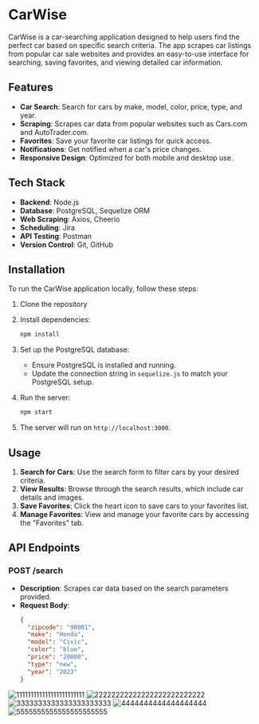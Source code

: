 # CarWise

CarWise is a car-searching application designed to help users find the perfect car based on specific search criteria. The app scrapes car listings from popular car sale websites and provides an easy-to-use interface for searching, saving favorites, and viewing detailed car information.

## Features

- **Car Search**: Search for cars by make, model, color, price, type, and year.
- **Scraping**: Scrapes car data from popular websites such as Cars.com and AutoTrader.com.
- **Favorites**: Save your favorite car listings for quick access.
- **Notifications**: Get notified when a car's price changes.
- **Responsive Design**: Optimized for both mobile and desktop use.

## Tech Stack

- **Backend**: Node.js
- **Database**: PostgreSQL, Sequelize ORM
- **Web Scraping**: Axios, Cheerio
- **Scheduling**: Jira
- **API Testing**: Postman
- **Version Control**: Git, GitHub

## Installation

To run the CarWise application locally, follow these steps:

1. Clone the repository

2. Install dependencies:
    ```bash
    npm install
    ```

3. Set up the PostgreSQL database:
    - Ensure PostgreSQL is installed and running.
    - Update the connection string in `sequelize.js` to match your PostgreSQL setup.

4. Run the server:
    ```bash
    npm start
    ```

5. The server will run on `http://localhost:3000`.

## Usage

1. **Search for Cars**: Use the search form to filter cars by your desired criteria.
2. **View Results**: Browse through the search results, which include car details and images.
3. **Save Favorites**: Click the heart icon to save cars to your favorites list.
4. **Manage Favorites**: View and manage your favorite cars by accessing the "Favorites" tab.

## API Endpoints

### POST /search

- **Description**: Scrapes car data based on the search parameters provided.
- **Request Body**:
  ```json
  {
    "zipcode": "90001",
    "make": "Honda",
    "model": "Civic",
    "color": "blue",
    "price": "20000",
    "type": "new",
    "year": "2023"
  }

![111111111111111111111111](https://github.com/user-attachments/assets/8447711a-b9ba-4075-b22e-e365cb668b93) ![22222222222222222222222222](https://github.com/user-attachments/assets/ded22c12-b4ea-49b7-b8b3-bd01e23242a6) ![3333333333333333333333](https://github.com/user-attachments/assets/c6c4fed0-ea1e-45f2-a5bc-0c896fd6b0f6) ![4444444444444444444](https://github.com/user-attachments/assets/c2f752c3-4cae-4e00-b330-06cb6d61eb53) ![5555555555555555555555](https://github.com/user-attachments/assets/caf1e1d9-14ae-4b4e-af5b-a44c45a6f420)


